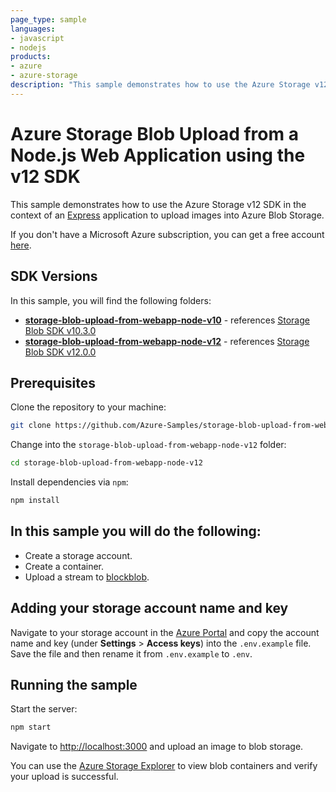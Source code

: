 ```yaml
---
page_type: sample
languages:
- javascript
- nodejs
products:
- azure
- azure-storage
description: "This sample demonstrates how to use the Azure Storage v12 SDK in the context of an Express application to upload images into Azure Blob Storage."
---
```


# Azure Storage Blob Upload from a Node.js Web Application using the v12 SDK

This sample demonstrates how to use the Azure Storage v12 SDK in the context of an [Express](https://expressjs.com/) application to upload images into Azure Blob Storage.

If you don't have a Microsoft Azure subscription, you can get a free account <a href="http://go.microsoft.com/fwlink/?LinkId=330212">here</a>.

## SDK Versions

In this sample, you will find the following folders:

* **[storage-blob-upload-from-webapp-node-v10](./storage-blob-upload-from-webapp-node-v10)** - references [Storage Blob SDK v10.3.0](https://www.npmjs.com/package/@azure/storage-blob/v/10.3.0)
* **[storage-blob-upload-from-webapp-node-v12](./storage-blob-upload-from-webapp-node-v12)** - references [Storage Blob SDK v12.0.0](https://www.npmjs.com/package/@azure/storage-blob/v/12.0.0)

## Prerequisites

Clone the repository to your machine:

```bash
git clone https://github.com/Azure-Samples/storage-blob-upload-from-webapp-node-v12.git
```

Change into the `storage-blob-upload-from-webapp-node-v12` folder:

```bash
cd storage-blob-upload-from-webapp-node-v12
```

Install dependencies via `npm`:

```bash
npm install
```

## In this sample you will do the following:

* Create a storage account.
* Create a container.
* Upload a stream to [blockblob](https://docs.microsoft.com/en-us/rest/api/storageservices/understanding-block-blobs--append-blobs--and-page-blobs).

## Adding your storage account name and key

Navigate to your storage account in the [Azure Portal](https://portal.azure.com) and copy the account name and key (under **Settings** > **Access keys**) into the `.env.example` file. Save the file and then rename it from `.env.example` to `.env`.

## Running the sample

Start the server:

```bash
npm start
```

Navigate to [http://localhost:3000](http://localhost:3000) and upload an image to blob storage.

You can use the [Azure Storage Explorer](https://azure.microsoft.com/features/storage-explorer/) to view blob containers and verify your upload is successful.


